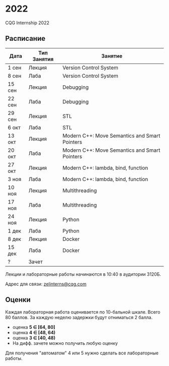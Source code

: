 # 2022
CQG Internship 2022

## Расписание

Дата | Тип Занятия | Занятие
-----|-------------|--------
1 сен | Лекция | Version Control System
8 сен | Лаба   | Version Control System
15 сен | Лекция | Debugging
22 сен | Лаба   | Debugging
29 сен | Лекция | STL
6  окт | Лаба   | STL
13 окт | Лекция | Modern C++: Move Semantics and Smart Pointers
20 окт | Лаба   | Modern C++: Move Semantics and Smart Pointers
27 окт | Лекция | Modern C++: lambda, bind, function
3  ноя | Лаба   | Modern C++: lambda, bind, function
10 ноя | Лекция | Multithreading
17 ноя | Лаба   | Multithreading
24 ноя | Лекция | Python
1  дек | Лаба   | Python
8  дек | Лекция | Docker
15 дек | Лаба   | Docker
? | Зачет  |

Лекции и лабораторные работы начинаются в 10:40 в аудитории 3120Б.

Адрес для связи: zelinterns@cqg.com

## Оценки

Каждая лабораторная работа оценивается по 10-бальной шкале. Всего 80 баллов.
За каждую неделю задержки будут отниматься 2 балла.

+ оценка <b>5 &Element; [64, 80]</b>
+ оценка <b>4 &Element; [48, 64)</b>
+ оценка <b>3 &Element; [40, 48)</b>
+ На дифф. зачете можно получить любую оценку

Для получения "автоматом" 4 или 5 нужно сделать все лабораторные работы.